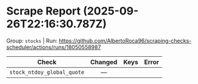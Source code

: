 # Scrape Report (2025-09-26T22:16:30.787Z)

Group: `stocks`  |  Run: https://github.com/AlbertoRoca96/scraping-checks-scheduler/actions/runs/18050558987

| Check | Changed | Keys | Error |
|---|:---:|:--|:--|
| `stock_ntdoy_global_quote` | — |  |  |
